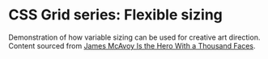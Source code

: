# CSS Grid series: Flexible sizing

Demonstration of how variable sizing can be used for creative art direction.
Content sourced from [James McAvoy Is the Hero With a Thousand Faces](https://www.mensjournal.com/features/james-mcavoy-cover-story-mens-journal/).